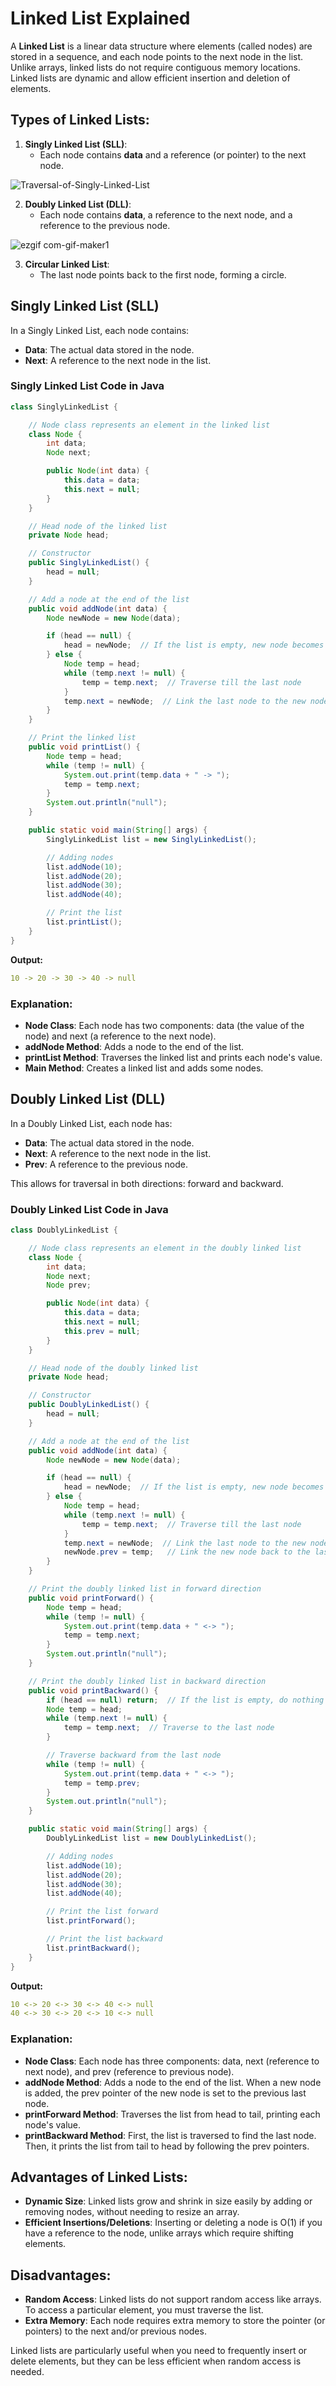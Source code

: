 # Linked List Explained

A **Linked List** is a linear data structure where elements (called nodes) are stored in a sequence, and each node points to the next node in the list. Unlike arrays, linked lists do not require contiguous memory locations. Linked lists are dynamic and allow efficient insertion and deletion of elements.

## Types of Linked Lists:

1. **Singly Linked List (SLL)**: 
   - Each node contains **data** and a reference (or pointer) to the next node.

![Traversal-of-Singly-Linked-List](https://github.com/user-attachments/assets/f03b69de-3cbf-4ace-b136-192ca34d2d59)

2. **Doubly Linked List (DLL)**:
   - Each node contains **data**, a reference to the next node, and a reference to the previous node.

![ezgif com-gif-maker1](https://github.com/user-attachments/assets/752e7015-b6c1-44cb-9768-1b728e420c2a)

3. **Circular Linked List**:
   - The last node points back to the first node, forming a circle.

## Singly Linked List (SLL)

In a Singly Linked List, each node contains:

- **Data**: The actual data stored in the node.
- **Next**: A reference to the next node in the list.

### Singly Linked List Code in Java

```java
class SinglyLinkedList {

    // Node class represents an element in the linked list
    class Node {
        int data;
        Node next;

        public Node(int data) {
            this.data = data;
            this.next = null;
        }
    }

    // Head node of the linked list
    private Node head;

    // Constructor
    public SinglyLinkedList() {
        head = null;
    }

    // Add a node at the end of the list
    public void addNode(int data) {
        Node newNode = new Node(data);

        if (head == null) {
            head = newNode;  // If the list is empty, new node becomes the head
        } else {
            Node temp = head;
            while (temp.next != null) {
                temp = temp.next;  // Traverse till the last node
            }
            temp.next = newNode;  // Link the last node to the new node
        }
    }

    // Print the linked list
    public void printList() {
        Node temp = head;
        while (temp != null) {
            System.out.print(temp.data + " -> ");
            temp = temp.next;
        }
        System.out.println("null");
    }

    public static void main(String[] args) {
        SinglyLinkedList list = new SinglyLinkedList();

        // Adding nodes
        list.addNode(10);
        list.addNode(20);
        list.addNode(30);
        list.addNode(40);

        // Print the list
        list.printList();
    }
}
```

**Output:**
```yaml
10 -> 20 -> 30 -> 40 -> null
```

### Explanation:

- **Node Class**: Each node has two components: data (the value of the node) and next (a reference to the next node).
- **addNode Method**: Adds a node to the end of the list.
- **printList Method**: Traverses the linked list and prints each node's value.
- **Main Method**: Creates a linked list and adds some nodes.

## Doubly Linked List (DLL)

In a Doubly Linked List, each node has:

- **Data**: The actual data stored in the node.
- **Next**: A reference to the next node in the list.
- **Prev**: A reference to the previous node.

This allows for traversal in both directions: forward and backward.

### Doubly Linked List Code in Java

```java
class DoublyLinkedList {

    // Node class represents an element in the doubly linked list
    class Node {
        int data;
        Node next;
        Node prev;

        public Node(int data) {
            this.data = data;
            this.next = null;
            this.prev = null;
        }
    }

    // Head node of the doubly linked list
    private Node head;

    // Constructor
    public DoublyLinkedList() {
        head = null;
    }

    // Add a node at the end of the list
    public void addNode(int data) {
        Node newNode = new Node(data);

        if (head == null) {
            head = newNode;  // If the list is empty, new node becomes the head
        } else {
            Node temp = head;
            while (temp.next != null) {
                temp = temp.next;  // Traverse till the last node
            }
            temp.next = newNode;  // Link the last node to the new node
            newNode.prev = temp;   // Link the new node back to the last node
        }
    }

    // Print the doubly linked list in forward direction
    public void printForward() {
        Node temp = head;
        while (temp != null) {
            System.out.print(temp.data + " <-> ");
            temp = temp.next;
        }
        System.out.println("null");
    }

    // Print the doubly linked list in backward direction
    public void printBackward() {
        if (head == null) return;  // If the list is empty, do nothing
        Node temp = head;
        while (temp.next != null) {
            temp = temp.next;  // Traverse to the last node
        }

        // Traverse backward from the last node
        while (temp != null) {
            System.out.print(temp.data + " <-> ");
            temp = temp.prev;
        }
        System.out.println("null");
    }

    public static void main(String[] args) {
        DoublyLinkedList list = new DoublyLinkedList();

        // Adding nodes
        list.addNode(10);
        list.addNode(20);
        list.addNode(30);
        list.addNode(40);

        // Print the list forward
        list.printForward();

        // Print the list backward
        list.printBackward();
    }
}
```

**Output:**

```yaml
10 <-> 20 <-> 30 <-> 40 <-> null
40 <-> 30 <-> 20 <-> 10 <-> null
```

### Explanation:

- **Node Class**: Each node has three components: data, next (reference to next node), and prev (reference to previous node).
- **addNode Method**: Adds a node to the end of the list. When a new node is added, the prev pointer of the new node is set to the previous last node.
- **printForward Method**: Traverses the list from head to tail, printing each node's value.
- **printBackward Method**: First, the list is traversed to find the last node. Then, it prints the list from tail to head by following the prev pointers.

## Advantages of Linked Lists:

- **Dynamic Size**: Linked lists grow and shrink in size easily by adding or removing nodes, without needing to resize an array.
- **Efficient Insertions/Deletions**: Inserting or deleting a node is O(1) if you have a reference to the node, unlike arrays which require shifting elements.

## Disadvantages:

- **Random Access**: Linked lists do not support random access like arrays. To access a particular element, you must traverse the list.
- **Extra Memory**: Each node requires extra memory to store the pointer (or pointers) to the next and/or previous nodes.

Linked lists are particularly useful when you need to frequently insert or delete elements, but they can be less efficient when random access is needed.

